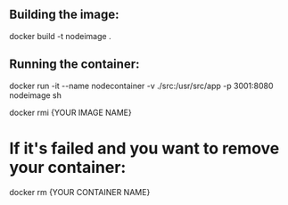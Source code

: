 ## Building the image:

docker build -t nodeimage .

## Running the container:

docker run -it --name nodecontainer -v ./src:/usr/src/app -p 3001:8080 nodeimage sh

docker rmi {YOUR IMAGE NAME}

# If it's failed and you want to remove your container:

docker rm {YOUR CONTAINER NAME}
